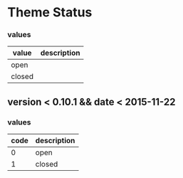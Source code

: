 # Theme Status

### values

value | description
--- | ---
open |
closed |

## version < 0.10.1 && date < 2015-11-22

### values

code | description
--- | ---
0 | open
1 | closed
